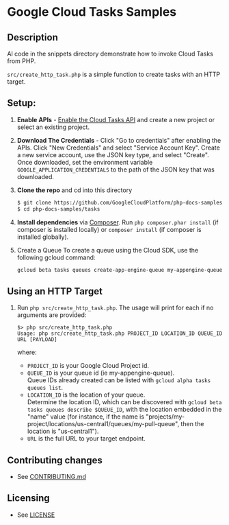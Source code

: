 # Google Cloud Tasks Samples

## Description

Al code in the snippets directory demonstrate how to invoke Cloud Tasks from PHP.

`src/create_http_task.php` is a simple function to create tasks with an HTTP target.

## Setup:

1.  **Enable APIs** - [Enable the Cloud Tasks API](https://console.cloud.google.com/flows/enableapi?apiid=cloudtasks)
    and create a new project or select an existing project.
2.  **Download The Credentials** - Click "Go to credentials" after enabling the APIs. Click "New Credentials"
    and select "Service Account Key". Create a new service account, use the JSON key type, and
    select "Create". Once downloaded, set the environment variable `GOOGLE_APPLICATION_CREDENTIALS`
    to the path of the JSON key that was downloaded.
3.  **Clone the repo** and cd into this directory

    ```sh
    $ git clone https://github.com/GoogleCloudPlatform/php-docs-samples
    $ cd php-docs-samples/tasks
    ```
4.  **Install dependencies** via [Composer](http://getcomposer.org/doc/00-intro.md).
    Run `php composer.phar install` (if composer is installed locally) or `composer install`
    (if composer is installed globally).
5.  Create a Queue
    To create a queue using the Cloud SDK, use the following gcloud command:
    ```sh
    gcloud beta tasks queues create-app-engine-queue my-appengine-queue
    ```

## Using an HTTP Target
1. Run `php src/create_http_task.php`. The usage will print for each if no arguments are provided:

    ```
    $> php src/create_http_task.php
    Usage: php src/create_http_task.php PROJECT_ID LOCATION_ID QUEUE_ID URL [PAYLOAD]
    ```

    where:
    * `PROJECT_ID` is your Google Cloud Project id.
    * `QUEUE_ID` is your queue id (ie my-appengine-queue).  
      Queue IDs already created can be listed with `gcloud alpha tasks queues list`.
    * `LOCATION_ID` is the location of your queue.  
      Determine the location ID, which can be discovered with
      `gcloud beta tasks queues describe $QUEUE_ID`, with the location embedded in
      the "name" value (for instance, if the name is
      "projects/my-project/locations/us-central1/queues/my-pull-queue", then the
      location is "us-central1").
    * `URL` is the full URL to your target endpoint.

## Contributing changes

* See [CONTRIBUTING.md](../../CONTRIBUTING.md)

## Licensing

* See [LICENSE](../../LICENSE)
